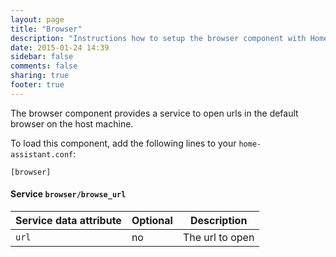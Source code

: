 ```yaml
---
layout: page
title: "Browser"
description: "Instructions how to setup the browser component with Home Assistant."
date: 2015-01-24 14:39
sidebar: false
comments: false
sharing: true
footer: true
---
```


The browser component provides a service to open urls in the default browser on the host machine.

To load this component, add the following lines to your `home-assistant.conf`:

```
[browser]
```

#### Service `browser/browse_url`

| Service data attribute | Optional | Description |
| ---------------------- | -------- | ----------- |
| `url`                  |       no | The url to open
